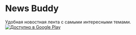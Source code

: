# News Buddy 
Удобная новостная лента с самыми интересными темами.
<a href='https://play.google.com/store/apps/details?id=com.n00ner.newsbuddy&pcampaignid=MKT-Other-global-all-co-prtnr-py-PartBadge-Mar2515-1'><img alt='Доступно в Google Play' src='https://play.google.com/intl/en_us/badges/images/generic/ru_badge_web_generic.png'/></a>
